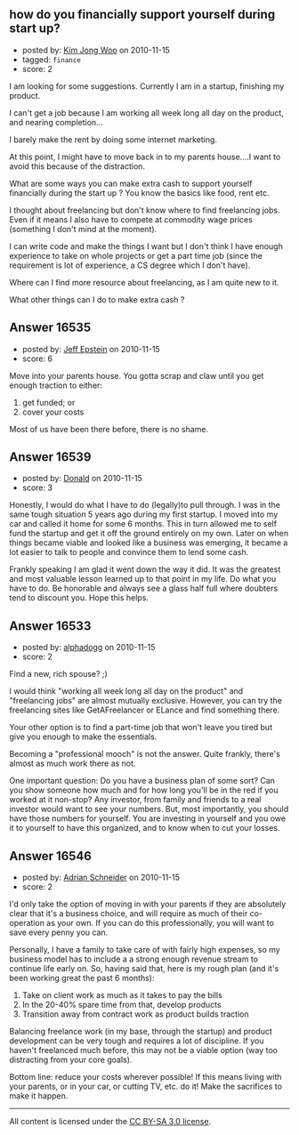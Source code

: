 ## how do you financially support yourself during start up?

- posted by: [Kim Jong Woo](https://stackexchange.com/users/-1/3650-kim-jong-woo) on 2010-11-15
- tagged: `finance`
- score: 2

I am looking for some suggestions. Currently I am in a startup, finishing my product.

I can't get a job because I am working all week long all day on the product, and nearing completion...

I barely make the rent by doing some internet marketing.

At this point, I might have to move back in to my parents house....I want to avoid this because of the distraction.

What are some ways you can make extra cash to support yourself financially during the start up ? You know the basics like food, rent etc.

I thought about freelancing but don't know where to find freelancing jobs. Even if it means I also have to compete at commodity wage prices (something I don't mind at the moment). 

I can write code and make the things I want but I don't think I have enough experience to take on whole projects or get a part time job (since the requirement is lot of experience, a CS degree which I don't have).

Where can I find more resource about freelancing, as I am quite new to it.

What other things can I do to make extra cash ?


## Answer 16535

- posted by: [Jeff Epstein](https://stackexchange.com/users/-1/3666-jeff-epstein) on 2010-11-15
- score: 6

Move into your parents house.  You gotta scrap and claw until you get enough traction to either: 

 1. get funded; or 
 2. cover your costs

Most of us have been there before, there is no shame. 


## Answer 16539

- posted by: [Donald](https://stackexchange.com/users/-1/5372-donald) on 2010-11-15
- score: 3

Honestly, I would do what I have to do (legally)to pull through. I was in the same tough situation 5 years ago during my first startup. I moved into my car and called it home for some 6 months. This in turn allowed me to self fund the startup and get it off the ground entirely on my own. Later on when things became viable and looked like a business was emerging, it became a lot easier to talk to people and convince them to lend some cash. 

Frankly speaking I am glad it went down the way it did. It was the greatest and most valuable 
lesson learned up to that point in my life. Do what you have to do. Be honorable and always see a glass half full where doubters tend to discount you. Hope this helps.


## Answer 16533

- posted by: [alphadogg](https://stackexchange.com/users/-1/3197-alphadogg) on 2010-11-15
- score: 2

Find a new, rich spouse? ;)

I would think "working all week long all day on the product" and "freelancing jobs" are almost mutually exclusive. However, you can try the freelancing sites like GetAFreelancer or ELance and find something there.

Your other option is to find a part-time job that won't leave you tired but give you enough to make the essentials.

Becoming a "professional mooch" is not the answer. Quite frankly, there's almost as much work there as not.

One important question: Do you have a business plan of some sort? Can you show someone how much and for how long you'll be in the red if you worked at it non-stop? Any investor, from family and friends to a real investor would want to see your numbers. But, most importantly, you should have those numbers for yourself. You are investing in yourself and you owe it to yourself to have this organized, and to know when to cut your losses.




## Answer 16546

- posted by: [Adrian Schneider](https://stackexchange.com/users/-1/4434-adrian-schneider) on 2010-11-15
- score: 2

I'd only take the option of moving in with your parents if they are absolutely clear that it's a business choice, and will require as much of their co-operation as your own.  If you can do this professionally, you will want to save every penny you can.  

Personally, I have a family to take care of with fairly high expenses, so my business model has to include a a strong enough revenue stream to continue life early on.  So, having said that, here is my rough plan (and it's been working great the past 6 months):

1. Take on client work as much as it takes to pay the bills
2. In the 20-40% spare time from that, develop products
3. Transition away from contract work as product builds traction

Balancing freelance work (in my base, through the startup) and product development can be very tough and requires a lot of discipline.   If you haven't freelanced much before, this may not be a viable option (way too distracting from your core goals).

Bottom line: reduce your costs wherever possible!  If this means living with your parents, or in your car, or cutting TV, etc. do it!  Make the sacrifices to make it happen.




---

All content is licensed under the [CC BY-SA 3.0 license](https://creativecommons.org/licenses/by-sa/3.0/).
